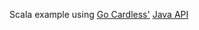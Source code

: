 Scala example using [Go Cardless'](https://gocardless.com/) [Java API](https://gocardless.com/docs)
